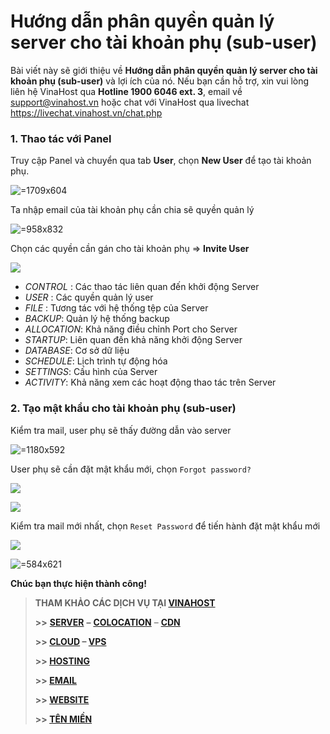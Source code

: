 # Hướng dẫn phân quyền quản lý server cho tài khoản phụ (sub-user)

Bài viết này sẽ giới thiệu về **Hướng dẫn phân quyền quản lý server cho tài khoản phụ (sub-user)** và lợi ích của nó. Nếu bạn cần hỗ trợ, xin vui lòng liên hệ VinaHost qua **Hotline 1900 6046 ext. 3**, email về [support@vinahost.vn](mailto:support@vinahost.vn) hoặc chat với VinaHost qua livechat <https://livechat.vinahost.vn/chat.php>

### 1. Thao tác với Panel

Truy cập Panel và chuyển qua tab **User**, chọn **New User** để tạo tài khoản phụ.

 ![](attachments/afa0eea0-5a9c-4f07-8158-481c8b1c70c0.png " =1709x604")

Ta nhập email của tài khoản phụ cần chia sẽ quyền quản lý

 ![](attachments/fe57df65-2858-412c-b2d0-7362ce20f207.png " =958x832")

Chọn các quyền cần gán cho tài khoản phụ => **Invite User**

 ![](attachments/9c23e5bc-b76c-4cf3-bdef-40be7bb8d79d.png)

* *CONTROL* : Các thao tác liên quan đến khởi động Server
* *USER* : Các quyền quản lý user
* *FILE* : Tương tác với hệ thống tệp của Server
* *BACKUP*: Quản lý hệ thống backup
* *ALLOCATION*: Khả năng điều chỉnh Port cho Server
* *STARTUP*: Liên quan đến khả năng khởi động Server
* *DATABASE*: Cơ sở dữ liệu
* *SCHEDULE*: Lịch trình tự động hóa
* *SETTINGS*: Cấu hình của Server
* *ACTIVITY*: Khả năng xem các hoạt động thao tác trên Server

### 2. Tạo mật khẩu cho tài khoản phụ (sub-user)

Kiểm tra mail, user phụ sẽ thấy đường dẫn vào server

 ![](attachments/1ab1e737-a5b7-44bd-867b-240edff0a2ef.png " =1180x592")

User phụ sẽ cần đặt mật khẩu mới, chọn `Forgot password?`

 ![](attachments/b2688323-c6bf-4e7b-84f0-5f5bdcd49866.png)

 ![](attachments/f40c6152-5a9c-4d00-95ba-0f3b5932224a.png)


Kiểm tra mail mới nhất, chọn `Reset Password` để tiến hành đặt mật khẩu mới

 ![](attachments/96799cd5-dd8a-49a0-8371-964999499dcf.png)

 ![](attachments/953ecd3d-11b4-432d-a73e-f0914167fd9f.png " =584x621")


**Chúc bạn thực hiện thành công!**

> **THAM KHẢO CÁC DỊCH VỤ TẠI [VINAHOST](https://vinahost.vn/)**
>
> **>>** **[SERVER](https://vinahost.vn/thue-may-chu-rieng/)** **–** **[COLOCATION](https://vinahost.vn/colocation.html)** – **[CDN](https://vinahost.vn/dich-vu-cdn-chuyen-nghiep)**
>
> **>> [CLOUD](https://vinahost.vn/cloud-server-gia-re/) – [VPS](https://vinahost.vn/vps-ssd-chuyen-nghiep/)**
>
> **>> [HOSTING](https://vinahost.vn/wordpress-hosting)**
>
> **>> [EMAIL](https://vinahost.vn/email-hosting)**
>
> **>> [WEBSITE](http://vinawebsite.vn/)**
>
> **>> [TÊN MIỀN](https://vinahost.vn/ten-mien-gia-re/)**
